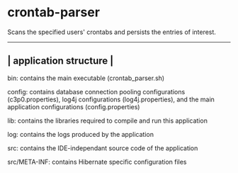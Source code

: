 crontab-parser
======================================================

Scans the specified users' crontabs and persists the entries of interest.


-------------------------
| application structure |
-------------------------

bin:  contains the main executable (crontab_parser.sh)

config: contains database connection pooling configurations (c3p0.properties), log4j configurations (log4j.properties), and the main application configurations (config.properties)

lib:  contains the libraries required to compile and run this application

log:  contains the logs produced by the application

src:  contains the IDE-independant source code of the application

src/META-INF: contains Hibernate specific configuration files

